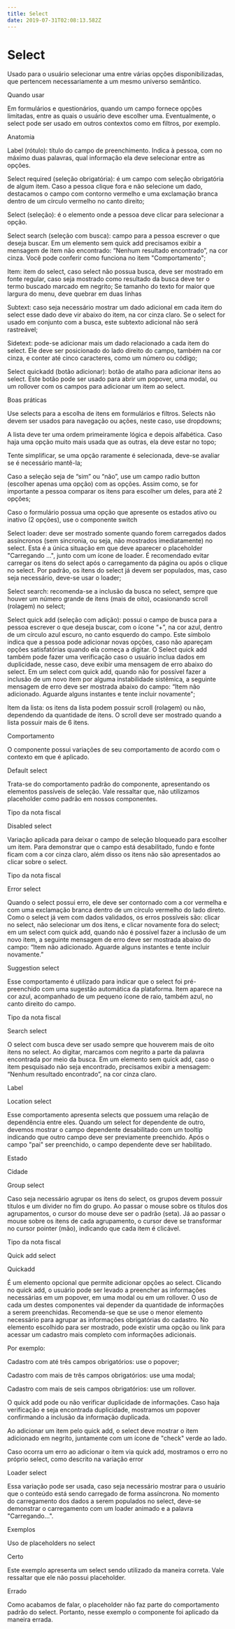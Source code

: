 ```yaml
---
title: Select
date: 2019-07-31T02:08:13.582Z
---
```

# Select

Usado para o usuário selecionar uma entre várias opções disponibilizadas, que pertencem necessariamente a um mesmo universo semântico. 



Quando usar

Em formulários e questionários, quando um campo fornece opções limitadas, entre as quais o usuário deve escolher uma. Eventualmente, o select pode ser usado em outros contextos como em filtros, por exemplo.



Anatomia



Label (rótulo): título do campo de preenchimento. Indica à pessoa, com no máximo duas palavras, qual informação ela deve selecionar entre as opções.

Select required (seleção obrigatória): é um campo com seleção obrigatória de algum item. Caso a pessoa clique fora e não selecione um dado, destacamos o campo com contorno vermelho e uma exclamação branca dentro de um círculo vermelho no canto direito; 

Select (seleção): é o elemento onde a pessoa deve clicar para selecionar a opção. 

Select search (seleção com busca): campo para a pessoa escrever o que deseja buscar. Em um elemento sem quick add precisamos exibir a mensagem de item não encontrado: “Nenhum resultado encontrado”, na cor cinza. Você pode conferir como funciona no item "Comportamento";

Item: item do select, caso select não possua busca, deve ser mostrado em fonte regular, caso seja mostrado como resultado da busca deve ter o termo buscado marcado em negrito; Se tamanho do texto for maior que largura do menu, deve quebrar em duas linhas

Subtext: caso seja necessário mostrar um dado adicional em cada item do select esse dado deve vir abaixo do item, na cor cinza claro. Se o select for usado em conjunto com a busca, este subtexto adicional não será rastreável; 

Sidetext: pode-se adicionar mais um dado relacionado a cada item do select. Ele deve ser posicionado do lado direito do campo, também na cor cinza, e conter até cinco caracteres, como um número ou código; 

Select quickadd (botão adicionar): botão de atalho para adicionar itens ao select. Este botão pode ser usado para abrir um popover, uma modal, ou um rollover com os campos para adicionar um item ao select.

Boas práticas

Use selects para a escolha de itens em formulários e filtros. Selects não devem ser usados para navegação ou ações, neste caso, use dropdowns;

A lista deve ter uma ordem primeiramente lógica e depois alfabética. Caso haja uma opção muito mais usada que as outras, ela deve estar no topo;

Tente simplificar, se uma opção raramente é selecionada, deve-se avaliar se é necessário mantê-la;

Caso a seleção seja de “sim” ou “não”, use um campo radio button (escolher apenas uma opção) com as opções. Assim como, se for importante a pessoa comparar os itens para escolher um deles, para até 2 opções;

Caso o formulário possua uma opção que apresente os estados ativo ou inativo (2 opções), use o componente switch

Select loader: deve ser mostrado somente quando forem carregados dados assíncronos (sem sincronia, ou seja, não mostrados imediatamente) no select. Esta é a única situação em que deve aparecer o placeholder "Carregando ...", junto com um ícone de loader. É recomendado evitar carregar os itens do select após o carregamento da página ou após o clique no select. Por padrão, os itens do select já devem ser populados, mas, caso seja necessário, deve-se usar o loader;

Select search: recomenda-se a inclusão da busca no select, sempre que houver um número grande de itens (mais de oito), ocasionando scroll (rolagem) no select; 

Select quick add (seleção com adição): possui o campo de busca para a pessoa escrever o que deseja buscar, com o ícone “+”, na cor azul, dentro de um círculo azul escuro, no canto esquerdo do campo. Este símbolo indica que a pessoa pode adicionar novas opções, caso não apareçam opções satisfatórias quando ela começa a digitar. O Select quick add também pode fazer uma verificação caso o usuário inclua dados em duplicidade, nesse caso, deve exibir uma mensagem de erro abaixo do select. Em um select com quick add, quando não for possível fazer a inclusão de um novo item por alguma instabilidade sistêmica, a seguinte mensagem de erro deve ser mostrada abaixo do campo: “Item não adicionado. Aguarde alguns instantes e tente incluir novamente";

Item da lista: os itens da lista podem possuir scroll (rolagem) ou não, dependendo da quantidade de itens. O scroll deve ser mostrado quando a lista possuir mais de 6 itens.

Comportamento

O componente possui variações de seu comportamento de acordo com o contexto em que é aplicado.



Default select



Trata-se do comportamento padrão do componente, apresentando os elementos passíveis de seleção. Vale ressaltar que, não utilizamos placeholder como padrão em nossos componentes.



Tipo da nota fiscal



Disabled select



Variação aplicada para deixar o campo de seleção bloqueado para escolher um item. Para demonstrar que o campo está desabilitado, fundo e fonte ficam com a cor cinza claro, além disso os itens não são apresentados ao clicar sobre o select.



Tipo da nota fiscal



Error select



Quando o select possui erro, ele deve ser contornado com a cor vermelha e com uma exclamação branca dentro de um círculo vermelho do lado direto. Como o select já vem com dados validados, os erros possíveis são: clicar no select, não selecionar um dos itens, e clicar novamente fora do select; em um select com quick add, quando não é possível fazer a inclusão de um novo item, a seguinte mensagem de erro deve ser mostrada abaixo do campo: “Item não adicionado. Aguarde alguns instantes e tente incluir novamente.”





Suggestion select

Esse comportamento é utilizado para indicar que o select foi pré-preenchido com uma sugestão automática da plataforma. Item aparece na cor azul, acompanhado de um pequeno ícone de raio, também azul, no canto direito do campo.



Tipo da nota fiscal



Search select



O select com busca deve ser usado sempre que houverem mais de oito itens no select. Ao digitar, marcamos com negrito a parte da palavra encontrada por meio da busca. Em um elemento sem quick add, caso o item pesquisado não seja encontrado, precisamos exibir a mensagem: “Nenhum resultado encontrado”, na cor cinza claro. 



Label





Location select



Esse comportamento apresenta selects que possuem uma relação de dependência entre eles. Quando um select for dependente de outro, devemos mostrar o campo dependente desabilitado com um tooltip indicando que outro campo deve ser previamente preenchido. Após o campo "pai" ser preenchido, o campo dependente deve ser habilitado.



Estado



Cidade





Group select



Caso seja necessário agrupar os itens do select, os grupos devem possuir títulos e um divider no fim do grupo. Ao passar o mouse sobre os títulos dos agrupamentos, o cursor do mouse deve ser o padrão (seta). Já ao passar o mouse sobre os itens de cada agrupamento, o cursor deve se transformar no cursor pointer (mão), indicando que cada item é clicável.



Tipo da nota fiscal





Quick add select



Quickadd



É um elemento opcional que permite adicionar opções ao select. Clicando no quick add, o usuário pode ser levado a preencher as informações necessárias em um popover, em uma modal ou em um rollover. O uso de cada um destes componentes vai depender da quantidade de informações a serem preenchidas. Recomenda-se que se use o menor elemento necessário para agrupar as informações obrigatórias do cadastro. No elemento escolhido para ser mostrado, pode existir uma opção ou link para acessar um cadastro mais completo com informações adicionais. 



Por exemplo:  



Cadastro com até três campos obrigatórios: use o popover; 

Cadastro com mais de três campos obrigatórios: use uma modal;

Cadastro com mais de seis campos obrigatórios: use um rollover.

O quick add pode ou não verificar duplicidade de informações. Caso haja verificação e seja encontrada duplicidade, mostramos um popover confirmando a inclusão da informação duplicada.



 

Ao adicionar um item pelo quick add, o select deve mostrar o item adicionado em negrito, juntamente com um ícone de "check" verde ao lado.





Caso ocorra um erro ao adicionar o item via quick add, mostramos o erro no próprio select, como descrito na variação error



Loader select



Essa variação pode ser usada, caso seja necessário mostrar para o usuário que o conteúdo está sendo carregado de forma assíncrona. No momento do carregamento dos dados a serem populados no select, deve-se demonstrar o carregamento com um loader animado e a palavra "Carregando...".





Exemplos

Uso de placeholders no select



Certo

Este exemplo apresenta um select sendo utilizado da maneira correta. Vale ressaltar que ele não possui placeholder.





Errado

Como acabamos de falar, o placeholder não faz parte do comportamento padrão do select. Portanto, nesse exemplo o componente foi aplicado da maneira errada.
